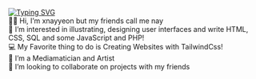 [![Typing SVG](https://readme-typing-svg.herokuapp.com?color=DCAFFF&size=18&vCenter=true&width=500&lines=%E2%9C%A8+Welcome+to+my+Github+Profile+%E2%9C%A8)](https://git.io/typing-svg)  
👋🏼 Hi, I’m xnayyeon but my friends call me nay   
 👀 I’m interested in illustrating, designing user interfaces and write HTML, CSS, SQL and some JavaScript and PHP!  
 💻 My Favorite thing to do is Creating Websites with TailwindCss!  
 🌱 I’m a Mediamatician and Artist  
 💞️ I’m looking to collaborate on projects with my friends  

<!--- [![Typing SVG](https://readme-typing-svg.herokuapp.com?color=DCAFFF&size=18&vCenter=true&width=500&lines=%E2%9C%A8+Have+a+great+day%2C+stranger%E2%9C%A8)](https://git.io/typing-svg) // GOT IT FROM:: https://readme-typing-svg.herokuapp.com/demo/ -->



<!---
xnayyeon/xnayyeon is a ✨ special ✨ repository because its `README.md` (this file) appears on your GitHub profile.
You can click the Preview link to take a look at your changes.
--->
 
